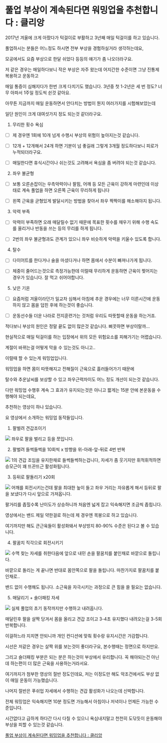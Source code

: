# 풀업 부상이 계속된다면 워밍업을 추천합니다 : 클리앙

2017년 겨울에 크게 아팠다가 턱걸이로 부활하고 3년째 매일 턱걸이를 하고 있습니다.

풀업하시는 분들은 어느정도 하시면 전부 부상을 경험하실거라 생각하는데요,

모공에서도 요즘 부상으로 한달 쉬었다 등등의 얘기가 좀 나오더라구요.

저 같은 경우는 매일하다보니 작은 부상은 자주 왔는데 어지간한 수준이면 그냥 진통제 복용하고 운동하고

매일 통증이 심해지다가 한번 크게 다치기도 했습니다. 3년중 첫 1-2년은 세 번 정도? 너무 아파서 1주일 정도씩 쉰것 같아요.

아무튼 지금까지 매일 운동하면서 안다치는 방법이 뭔지 여러가지를 시험해보았는데

일단 원인이 크게 대여섯가지 정도 되는것 같더라구요.

1) 무리한 횟수 욕심

- [ ] 제 경우엔 1회에 10개 넘게 수행시 부상의 위험이 높아지는것 같습니다.

- [ ] 12개 + 12개해서 24개 하면 기분이 넘 좋길래 그렇게 3개월 정도하다보니 피로가 누적되더라구요.

- [ ] 매일한다면 휴식시간이나 쉬는것도 고려해서 욕심을 좀 버려야 되는것 같습니다.

2) 좌우 불균형

- [ ] 보통 오른손잡이는 우측악력이나 팔힘, 어깨 등 모든 근육이 강하게 마련인데 이상태로 계속 풀업을 하면 오른쪽 근육이 무리하게 됩니다

- [ ] 왼쪽 근육을 균형있게 발달시키는 방법을 찾아서 좌우 짝짝이를 해소해야지 됩니다.

3) 악력 부족

- [ ] 악력이 부족하면 오래 매달릴수 없기 때문에 목표한 횟수를 채우기 위해 수행 속도를 올리거나 반동을 쓰는 등의 무리를 하게 됩니다.

- [ ] 2번의 좌우 불균형과도 관계가 있으니 좌우 비슷하게 악력을 키울수 있도록 합니다.

4) 탈수

- [ ] 다이어트를 한다거나 술을 마셨다거나 하면 몸에서 수분이 빠져나가게 됩니다.

- [ ] 체중이 줄어드는것으로 측정가능한데 이럴때 무리하게 운동하면 근육이 찢어지는 경우가 있습니다. 잘 먹고 쉬어야합니다.

5) 낮은 기온

- [ ] 요즘처럼 겨울이라던가 일교차 심해서 아침에 추운 경우에는 너무 이른시간에 운동하지 않고 몸을 덥힌 후에 하는것이 좋습니다.

- [ ] 운동선수들 더운 나라로 전지훈련가는 것처럼 우리도 따뜻할때 운동을 하는거죠.

적다보니 부상의 원인은 정말 끝도 없이 많은것 같습니다. 삐끗하면 부상이랄까...

현실적으로 매일 턱걸이를 하는 입장에서 위의 모든 위험요소를 피해가기는 어렵습니다.

계절이 바뀌는걸 어떻게 막을 수 있는것도 아니고..

이럴때 할 수 있는게 워밍업입니다.

워밍업을 하면 몸이 따뜻해지고 전해질이 근육으로 흘러들어가기 때문에

탈수와 추운날씨를 보상할 수 있고 좌우근력차이도 어느 정도 개선이 되는것 같습니다.

다만 워밍업 수행후 계속 그 효과가 유지되는것은 아니고 짧게는 15분 안에 본운동을 수행해야 되는데요,

추천하는 영상이 하나 있습니다.

요 영상에서 소개하는 워밍업 동작들입니다.

1) 팔벌려 견갑조이기

![](Assets/35aa9e2076f5d5.png)
좌우로 팔을 벌리고 등을 쪼입니다.

2) 팔벌려 들썩들썩을 10회씩 x 방향을 위-아래-앞-뒤로 4번 반복

![](Assets/35aad6680f96ba.jpg)
1의 견갑 조임을 유지한채로 들썩들썩하는겁니다, 자세가 좀 웃기지만 휘적휘적하면 승모근이 꽤 뜨끈뜨근 활성화됩니다.

3) 등뒤로 팔돌리기 x20회

![](Assets/877259c4e9b3b1.jpg)
어깨를 회전시키는건데 팔을 최대한 높이 들고 좌우 거리는 자유롭게 해서 등뒤로 팔을 보냈다가 다시 앞으로 가져옵니다.

팔거리를 좁힐수록 난이도가 상승하니까 처음엔 넓게 잡고 익숙해지면 조금씩 좁힙니다.

영상에서는 밴드 제일 약한걸로 하는데 제 경우엔 목봉으로 하고 있습니다.

여기까지만 해도 큰근육들이 활성화돼서 부상방지 80-90% 수준은 된다고 볼 수 있습니다.

4) 팔꿈치 직각으로 회전시키기

![](Assets/35ab4fa2fdcef3.jpg)
수맥 찾는 자세를 취한다음에 앞으로 내민 손을 팔꿈치를 붙인채로 바깥으로 돌립니다.

바깥으로 돌리는 게 끝나면 반대로 몸안쪽으로 팔을 돌립니다. 마찬가지로 팔꿈치를 붙인채로..

밴드 없이 수행해도 됩니다. 소근육을 자극시키는 과정으로 큰 힘을 쓸 필요는 없습니다.

5) 매달리기 + 숄더패킹 자세

![](Assets/8772f049999778.jpg)
실제 풀업의 초기 동작까지만 수행하고 내려옵니다.

매달린후 팔을 살짝 당겨서 몸을 올리고 견갑 조이고 3-4초 유지했다 내려오는걸 3-5회 반복합니다.

이걸하느라 지치면 안되니까 개인 컨디션에 맞춰 횟수랑 유지시간은 가감합니다.

시선은 저같은 경우는 살짝 위를 보는것이 좋더라구요, 본수행때는 정면으로 하지만요.

그리고 숄더패킹 부분은 되는 분은 하는것이 부상에서 유리합니다. 꼭 해야되는건 아닌데 하는편이 더 많은 근육을 사용하는거라서요.

여기까지가 첨부한 영상의 절반 정도인데요, 저는 이정도만 해도 악조건에서도 부상 없이 매일 운동이 가능했습니다.

나머지 절반은 푸쉬업 자세에서 수행하는 견갑 활성화가 나오는데 신박합니다.

전체 워밍업은 익숙해지면 10분 정도면 가능해서 아침이나 저녁이나 언제든 가능한 수준입니다.

시간없다고 급하게 하다간 다시 다칠 수 있으니 욕심내지말고 천천히 도닦듯이 운동해야 부상을 피할 수 있는것 같습니다.

[풀업 부상이 계속된다면 워밍업을 추천합니다 : 클리앙](https://m.clien.net/service/board/lecture/15932591?type=recommend)